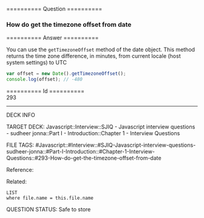 ========== Question ==========  

### How do get the timezone offset from date  

========== Answer ==========  

You can use the `getTimezoneOffset` method of the date object. This method returns the time zone difference, in minutes, from current locale (host system settings) to UTC

```javascript
var offset = new Date().getTimezoneOffset();
console.log(offset); // -480
```

========== Id ==========  
293

---

DECK INFO

TARGET DECK: Javascript::Interview::SJIQ - Javascript interview questions - sudheer jonna::Part I - Introduction::Chapter 1 - Interview Questions

FILE TAGS: #Javascript::#Interview::#SJIQ-Javascript-interview-questions-sudheer-jonna::#Part-I-Introduction::#Chapter-1-Interview-Questions::#293-How-do-get-the-timezone-offset-from-date

Reference:

Related:

```dataview
LIST
where file.name = this.file.name
```

QUESTION STATUS: Safe to store
